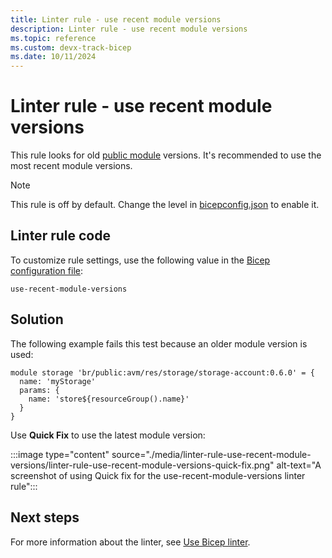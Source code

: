 ```yaml
---
title: Linter rule - use recent module versions
description: Linter rule - use recent module versions
ms.topic: reference
ms.custom: devx-track-bicep
ms.date: 10/11/2024
---
```


# Linter rule - use recent module versions

This rule looks for old [public module](./modules.md#public-module-registry) versions. It's recommended to use the most recent module versions.

> [!NOTE]
> This rule is off by default. Change the level in [bicepconfig.json](./bicep-config-linter.md) to enable it.

## Linter rule code

To customize rule settings, use the following value in the [Bicep configuration file](bicep-config-linter.md):

`use-recent-module-versions`

## Solution

The following example fails this test because an older module version is used:

```bicep
module storage 'br/public:avm/res/storage/storage-account:0.6.0' = {
  name: 'myStorage'
  params: {
    name: 'store${resourceGroup().name}'
  }
}
```

Use **Quick Fix** to use the latest module version:

:::image type="content" source="./media/linter-rule-use-recent-module-versions/linter-rule-use-recent-module-versions-quick-fix.png" alt-text="A screenshot of using Quick fix for the use-recent-module-versions linter rule":::

## Next steps

For more information about the linter, see [Use Bicep linter](./linter.md).
